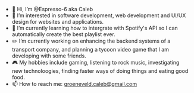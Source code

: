 - 👋 Hi, I’m @Espresso-6 aka Caleb
- 👀 I’m interested in software development, web development and UI/UX design for websites and applications.
- 🌱 I’m currently learning how to intergrate with Spotify's API so I can automatically create the best playlist ever.
- ✏️ I’m currently working on enhancing the backend systems of a transport company, and planning a tycoon video game that I am developing with some friends.
- 🎮 My hobbies include gaming, listening to rock music, investigating new technoloogies, finding faster ways of doing things and eating good food.
- 📫 How to reach me: groeneveld.caleb@gmail.com

